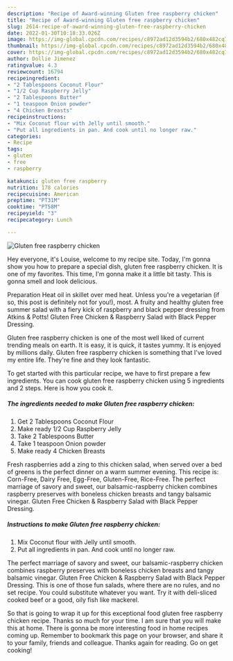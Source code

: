 ```yaml
---
description: "Recipe of Award-winning Gluten free raspberry chicken"
title: "Recipe of Award-winning Gluten free raspberry chicken"
slug: 2614-recipe-of-award-winning-gluten-free-raspberry-chicken
date: 2022-01-30T10:18:33.026Z
image: https://img-global.cpcdn.com/recipes/c8972ad12d3594b2/680x482cq70/gluten-free-raspberry-chicken-recipe-main-photo.jpg
thumbnail: https://img-global.cpcdn.com/recipes/c8972ad12d3594b2/680x482cq70/gluten-free-raspberry-chicken-recipe-main-photo.jpg
cover: https://img-global.cpcdn.com/recipes/c8972ad12d3594b2/680x482cq70/gluten-free-raspberry-chicken-recipe-main-photo.jpg
author: Dollie Jimenez
ratingvalue: 4.3
reviewcount: 16794
recipeingredient:
- "2 Tablespoons Coconut Flour"
- "1/2 Cup Raspberry Jelly"
- "2 Tablespoons Butter"
- "1 teaspoon Onion powder"
- "4 Chicken Breasts"
recipeinstructions:
- "Mix Coconut flour with Jelly until smooth."
- "Put all ingredients in pan. And cook until no longer raw."
categories:
- Recipe
tags:
- gluten
- free
- raspberry

katakunci: gluten free raspberry 
nutrition: 178 calories
recipecuisine: American
preptime: "PT31M"
cooktime: "PT58M"
recipeyield: "3"
recipecategory: Lunch

---
```



![Gluten free raspberry chicken](https://img-global.cpcdn.com/recipes/c8972ad12d3594b2/680x482cq70/gluten-free-raspberry-chicken-recipe-main-photo.jpg)

Hey everyone, it's Louise, welcome to my recipe site. Today, I'm gonna show you how to prepare a special dish, gluten free raspberry chicken. It is one of my favorites. This time, I'm gonna make it a little bit tasty. This is gonna smell and look delicious.

Preparation Heat oil in skillet over med heat. Unless you&#39;re a vegetarian (if so, this post is definitely not for you!), most. A fruity and healthy gluten free summer salad with a fiery kick of raspberry and black pepper dressing from Atkins &amp; Potts! Gluten Free Chicken &amp; Raspberry Salad with Black Pepper Dressing.

Gluten free raspberry chicken is one of the most well liked of current trending meals on earth. It is easy, it is quick, it tastes yummy. It is enjoyed by millions daily. Gluten free raspberry chicken is something that I've loved my entire life. They're fine and they look fantastic.


To get started with this particular recipe, we have to first prepare a few ingredients. You can cook gluten free raspberry chicken using 5 ingredients and 2 steps. Here is how you cook it.

<!--inarticleads1-->

##### The ingredients needed to make Gluten free raspberry chicken:

1. Get 2 Tablespoons Coconut Flour
1. Make ready 1/2 Cup Raspberry Jelly
1. Take 2 Tablespoons Butter
1. Take 1 teaspoon Onion powder
1. Make ready 4 Chicken Breasts


Fresh raspberries add a zing to this chicken salad, when served over a bed of greens is the perfect dinner on a warm summer evening. This recipe is: Corn-Free, Dairy Free, Egg-Free, Gluten-Free, Rice-Free. The perfect marriage of savory and sweet, our balsamic-raspberry chicken combines raspberry preserves with boneless chicken breasts and tangy balsamic vinegar. Gluten Free Chicken &amp; Raspberry Salad with Black Pepper Dressing. 

<!--inarticleads2-->

##### Instructions to make Gluten free raspberry chicken:

1. Mix Coconut flour with Jelly until smooth.
1. Put all ingredients in pan. And cook until no longer raw.


The perfect marriage of savory and sweet, our balsamic-raspberry chicken combines raspberry preserves with boneless chicken breasts and tangy balsamic vinegar. Gluten Free Chicken &amp; Raspberry Salad with Black Pepper Dressing. This is one of those fun salads, where there are no rules, and no set recipe. You could substitute whatever you want. Try it with deli-sliced cooked beef or a good, oily fish like mackerel. 

So that is going to wrap it up for this exceptional food gluten free raspberry chicken recipe. Thanks so much for your time. I am sure that you will make this at home. There is gonna be more interesting food in home recipes coming up. Remember to bookmark this page on your browser, and share it to your family, friends and colleague. Thanks again for reading. Go on get cooking!

